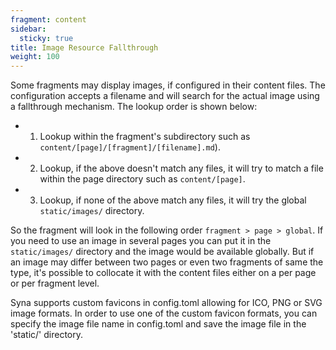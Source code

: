```yaml
---
fragment: content
sidebar:
  sticky: true
title: Image Resource Fallthrough
weight: 100
---
```


Some fragments may display images, if configured in their content files.
The configuration accepts a filename and will search for the actual image using a fallthrough mechanism.
The lookup order is shown below:

- 1. Lookup within the fragment's subdirectory such as `content/[page]/[fragment]/[filename].md`).
- 2. Lookup, if the above doesn't match any files, it will try to match a file within the page directory such as `content/[page]`.
- 3. Lookup, if none of the above match any files, it will try the global `static/images/` directory.

So the fragment will look in the following order `fragment > page > global`. If you need to use an image in several pages you can put it in the `static/images/` directory and the image would be available globally. But if an image may differ between two pages or even two fragments of same the type, it's possible to collocate it with the content files either on a per page or per fragment level.

Syna supports custom favicons in config.toml allowing for ICO, PNG or SVG image formats. In order to use one of the custom favicon formats, you can specify the image file name in config.toml and save the image file in the 'static/' directory.
